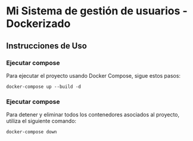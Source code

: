 # Mi Sistema de gestión de usuarios - Dockerizado

## Instrucciones de Uso

### Ejecutar compose

Para ejecutar el proyecto usando Docker Compose, sigue estos pasos:

```
docker-compose up --build -d
```


### Ejecutar compose

Para detener y eliminar todos los contenedores asociados al proyecto, utiliza el siguiente comando:
```
docker-compose down
```